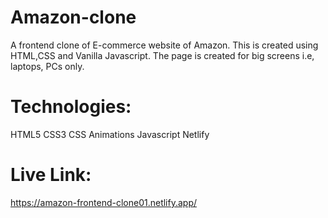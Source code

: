 # Amazon-clone

A frontend clone of E-commerce website of Amazon. This is created using HTML,CSS and Vanilla Javascript. The page is created for big screens i.e, laptops, PCs only.

# Technologies:
HTML5
CSS3
CSS Animations
Javascript
Netlify
# Live Link:
https://amazon-frontend-clone01.netlify.app/ 
